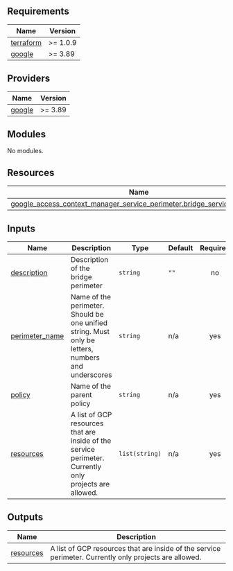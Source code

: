 
## Requirements

| Name | Version |
|------|---------|
| <a name="requirement_terraform"></a> [terraform](#requirement\_terraform) | >= 1.0.9 |
| <a name="requirement_google"></a> [google](#requirement\_google) | >= 3.89 |

## Providers

| Name | Version |
|------|---------|
| <a name="provider_google"></a> [google](#provider\_google) | >= 3.89 |

## Modules

No modules.

## Resources

| Name | Type |
|------|------|
| [google_access_context_manager_service_perimeter.bridge_service_perimeter](https://registry.terraform.io/providers/hashicorp/google/latest/docs/resources/access_context_manager_service_perimeter) | resource |

## Inputs

| Name | Description | Type | Default | Required |
|------|-------------|------|---------|:--------:|
| <a name="input_description"></a> [description](#input\_description) | Description of the bridge perimeter | `string` | `""` | no |
| <a name="input_perimeter_name"></a> [perimeter\_name](#input\_perimeter\_name) | Name of the perimeter. Should be one unified string. Must only be letters, numbers and underscores | `string` | n/a | yes |
| <a name="input_policy"></a> [policy](#input\_policy) | Name of the parent policy | `string` | n/a | yes |
| <a name="input_resources"></a> [resources](#input\_resources) | A list of GCP resources that are inside of the service perimeter. Currently only projects are allowed. | `list(string)` | n/a | yes |

## Outputs

| Name | Description |
|------|-------------|
| <a name="output_resources"></a> [resources](#output\_resources) | A list of GCP resources that are inside of the service perimeter. Currently only projects are allowed. |
